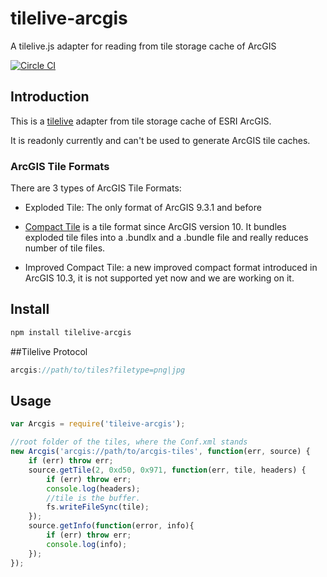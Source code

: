 # tilelive-arcgis
A tilelive.js adapter for reading from tile storage cache of ArcGIS

[![Circle CI](https://circleci.com/gh/FuZhenn/tilelive-arcgis.svg?style=svg)](https://circleci.com/gh/FuZhenn/tilelive-arcgis)

## Introduction
This is a [tilelive](http://github.com/mapbox/tilelive) adapter from tile storage cache of ESRI ArcGIS.

It is readonly currently and can't be used to generate ArcGIS tile caches.

### ArcGIS Tile Formats

There are 3 types of ArcGIS Tile Formats:
* Exploded Tile: The only format of ArcGIS 9.3.1 and before

* [Compact Tile](https://server.arcgis.com/zh-cn/server/latest/publish-services/windows/inside-the-compact-cache-storage-format.htm) is a tile format since ArcGIS version 10. It bundles exploded tile files into a .bundlx and a .bundle file and really reduces number of tile files.

* Improved Compact Tile: a new improved compact format introduced in ArcGIS 10.3,  it is not supported yet now and we are working on it.

## Install

```bash
npm install tilelive-arcgis
```

##Tilelive Protocol

```javascript
arcgis://path/to/tiles?filetype=png|jpg
```

## Usage

```javascript
var Arcgis = require('tileive-arcgis');

//root folder of the tiles, where the Conf.xml stands
new Arcgis('arcgis://path/to/arcgis-tiles', function(err, source) {
    if (err) throw err;
    source.getTile(2, 0xd50, 0x971, function(err, tile, headers) {
        if (err) throw err;
        console.log(headers);
        //tile is the buffer.
        fs.writeFileSync(tile);        
    });
    source.getInfo(function(error, info){
        if (err) throw err;
        console.log(info);
    });
});
```
